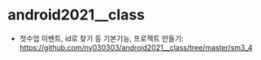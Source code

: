 # android2021__class

* 첫수업 이벤트, id로 찾기 등 기본기능, 프로젝트 만들기: https://github.com/ny030303/android2021__class/tree/master/sm3_4
